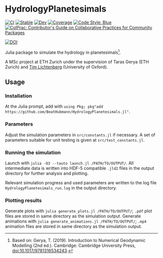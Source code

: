 # HydrologyPlanetesimals

[![CI](https://github.com/BeatHubmann/HydrologyPlanetesimals.jl/workflows/CI/badge.svg?branch=main)](https://github.com/BeatHubmann/HydrologyPlanetesimals.jl/actions/workflows/CI.yml)
[![Stable](https://img.shields.io/badge/docs-stable-blue.svg)](https://BeatHubmann.github.io/HydrologyPlanetesimals.jl/stable)
[![Dev](https://img.shields.io/badge/docs-dev-blue.svg)](https://BeatHubmann.github.io/HydrologyPlanetesimals.jl/dev)
[![Coverage](https://codecov.io/gh/BeatHubmann/HydrologyPlanetesimals.jl/branch/main/graph/badge.svg)](https://codecov.io/gh/BeatHubmann/HydrologyPlanetesimals.jl)
[![Code Style: Blue](https://img.shields.io/badge/code%20style-blue-4495d1.svg)](https://github.com/invenia/BlueStyle)
[![ColPrac: Contributor's Guide on Collaborative Practices for Community Packages](https://img.shields.io/badge/ColPrac-Contributor's%20Guide-blueviolet)](https://github.com/SciML/ColPrac)

[![DOI](https://zenodo.org/badge/DOI/10.5281/zenodo.7058229.svg)](https://doi.org/10.5281/zenodo.7058229)

Julia package to simulate the hydrology in planetesimals[^1].

A MSc project at ETH Zurich under the supervision of Taras Gerya (ETH Zurich) and [Tim Lichtenberg](https://github.com/timlichtenberg) (University of Oxford).

[^1]: Based on: Gerya, T. (2019). Introduction to Numerical Geodynamic Modelling (2nd ed.). Cambridge: Cambridge University Press, [doi:10.1017/9781316534243](https://doi.org/10.1017/9781316534243).

## Usage

### Installation

At the Julia prompt, add with ```using Pkg; pkg"add https://github.com/BeatHubmann/HydrologyPlanetesimals.jl"```.

### Parameters

Adjust the simulation parameters in ```src/constants.jl``` if necessary. A set of parameters suitable for unit testing is given at ```src/test_constants.jl```.

### Running the simulation

Launch with ```julia -O3 --tauto launch.jl /PATH/TO/OUTPUT/```. All intermediate data is written into HDF-5 compatible ```.jld2``` files in the output directory for further analysis and plotting.

Relevant simulation progress and used parameters are written to the log file ```HydrologyPlanetesimals_run.log``` in the output directory.

### Plotting results

Generate plots with ```julia generate_plots.jl /PATH/TO/OUTPUT/```; ```.pdf``` plot files are stored in same directory as the simulation output.
Generate animations with ```julia generate_animations.jl /PATH/TO/OUTPUT/```; ```.mp4``` animation files are stored in same directory as the simulation output.
